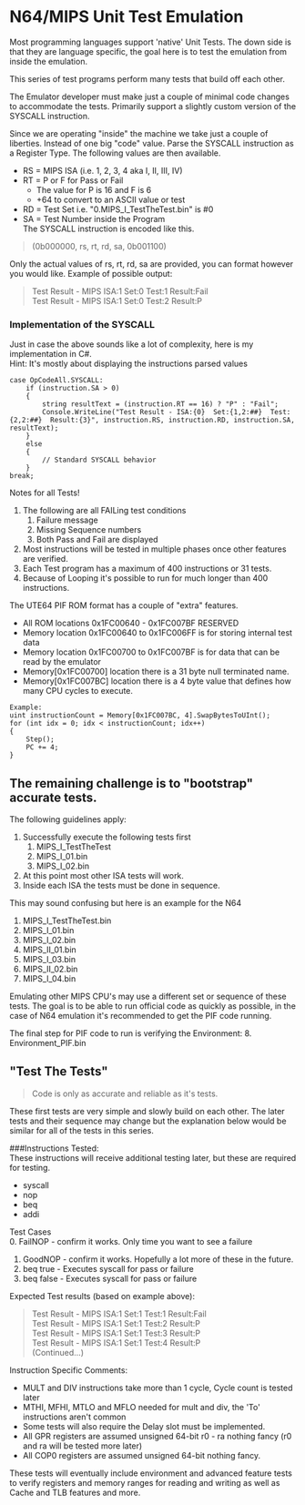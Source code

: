 # N64/MIPS Unit Test Emulation

Most programming languages support 'native' Unit Tests. The down side
is that they are language specific, the goal here is to test the 
emulation from inside the emulation. 

This series of test programs perform many tests that build off each other. 

The Emulator developer must make just a couple of minimal code changes to 
accommodate the tests. Primarily support a slightly custom version of the 
SYSCALL instruction. 

Since we are operating "inside" the machine we take just a couple of liberties. 
Instead of one big "code" value. Parse the SYSCALL instruction as a Register 
Type. The following values are then available.

* RS = MIPS ISA (i.e. 1, 2, 3, 4 aka I, II, III, IV)
* RT = P or F for Pass or Fail
  * The value for P is 16 and F is 6 
  * +64 to convert to an ASCII value or test	
* RD = Test Set i.e. "0.MIPS_I_TestTheTest.bin" is #0
* SA = Test Number inside the Program  
The SYSCALL instruction is encoded like this.
> (0b000000, rs, rt, rd, sa, 0b001100)
	
Only the actual values of rs, rt, rd, sa are provided, you can format however you would like.
Example of possible output:  
> Test Result - MIPS ISA:1 Set:0  Test:1  Result:Fail  
> Test Result - MIPS ISA:1 Set:0  Test:2  Result:P  

### Implementation of the SYSCALL
Just in case the above sounds like a lot of complexity, here is my implementation in C#.  
Hint: It's mostly about displaying the instructions parsed values
```
case OpCodeAll.SYSCALL:
	if (instruction.SA > 0)
	{
		string resultText = (instruction.RT == 16) ? "P" : "Fail";
		Console.WriteLine("Test Result - ISA:{0}  Set:{1,2:##}  Test:{2,2:##}  Result:{3}", instruction.RS, instruction.RD, instruction.SA, resultText);
	}
	else
	{
		// Standard SYSCALL behavior
	}
break;
```

Notes for all Tests!
1. The following are all FAILing test conditions
   1. Failure message
   2. Missing Sequence numbers
   3. Both Pass and Fail are displayed	
2. Most instructions will be tested in multiple phases once other features are verified.
3. Each Test program has a maximum of 400 instructions or 31 tests.
4. Because of Looping it's possible to run for much longer than 400 instructions.
	
The UTE64 PIF ROM format has a couple of "extra" features.	
* All ROM locations 0x1FC00640 - 0x1FC007BF RESERVED
* Memory location 0x1FC00640 to 0x1FC006FF is for storing internal test data
* Memory location 0x1FC00700 to 0x1FC007BF is for data that can be read by the emulator
*	Memory[0x1FC00700] location there is a 31 byte null terminated name.		
*	Memory[0x1FC007BC] location there is a 4 byte value that defines how many CPU cycles to execute. 

```
Example:
uint instructionCount = Memory[0x1FC007BC, 4].SwapBytesToUInt();
for (int idx = 0; idx < instructionCount; idx++)
{
	Step();
	PC += 4;
}
```

## The remaining challenge is to "bootstrap" accurate tests.  
The following guidelines apply:  
1. Successfully execute the following tests first  
   1. MIPS_I_TestTheTest  
   2. MIPS_I_01.bin  
   3. MIPS_I_02.bin  
2. At this point most other ISA tests will work.
3. Inside each ISA the tests must be done in sequence.  

This may sound confusing but here is an example for the N64
1. MIPS_I_TestTheTest.bin
2. MIPS_I_01.bin
3. MIPS_I_02.bin
4. MIPS_II_01.bin
5. MIPS_I_03.bin
6. MIPS_II_02.bin
7. MIPS_I_04.bin		

Emulating other MIPS CPU's may use a different set or sequence of these tests.
The goal is to be able to run official code as quickly as possible, in the 
case of N64 emulation it's recommended to get the PIF code running. 

The final step for PIF code to run is verifying the Environment:
8. Environment_PIF.bin
	
## "Test The Tests"
> Code is only as accurate and reliable as it's tests.  

These first tests are very simple and slowly build on each other. The later tests and
their sequence may change but the explanation below would be similar for all of the 
tests in this series.

###Instructions Tested:  
These instructions will receive additional testing later, but these are required for testing.
* syscall
* nop
* beq
* addi 
		
Test Cases  
0. FailNOP - confirm it works. Only time you want to see a failure  
1. GoodNOP - confirm it works. Hopefully a lot more of these in the future.  
2. beq true - Executes syscall for pass or failure  
3. beq false - Executes syscall for pass or failure  
			
Expected Test results (based on example above):
> Test Result - MIPS ISA:1 Set:1  Test:1  Result:Fail  
> Test Result - MIPS ISA:1 Set:1  Test:2  Result:P  
> Test Result - MIPS ISA:1 Set:1  Test:3  Result:P  
> Test Result - MIPS ISA:1 Set:1  Test:4  Result:P  
> 	(Continued...)  
			
Instruction Specific Comments:
* MULT and DIV instructions take more than 1 cycle, Cycle count is tested later
* MTHI, MFHI, MTLO and MFLO needed for mult and div, the 'To' instructions aren't common
* Some tests will also require the Delay slot must be implemented.
* All GPR registers are assumed unsigned 64-bit r0 - ra nothing fancy 
		(r0 and ra will be tested more later)
* All COP0 registers are assumed unsigned 64-bit nothing fancy.

These tests will eventually include environment and advanced feature tests to verify 
registers and memory ranges for reading and writing as well as Cache and TLB features and more.
